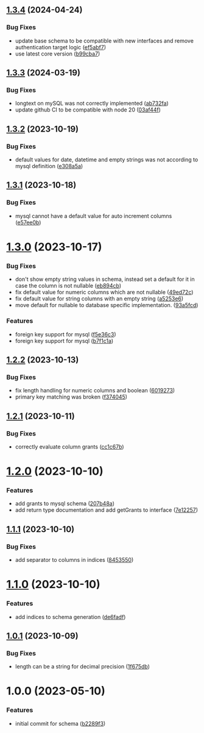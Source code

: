 ## [1.3.4](https://github.com/byteshard/schema/compare/v1.3.3...v1.3.4) (2024-04-24)


### Bug Fixes

* update base schema to be compatible with new interfaces and remove authentication target logic ([ef5abf7](https://github.com/byteshard/schema/commit/ef5abf7eddfee399052f3ce9342f58b9f70802d9))
* use latest core version ([b99cba7](https://github.com/byteshard/schema/commit/b99cba7792f06e46a2bc95ee308a7dc9f232b21a))

## [1.3.3](https://github.com/byteshard/schema/compare/v1.3.2...v1.3.3) (2024-03-19)


### Bug Fixes

* longtext on mySQL was not correctly implemented ([ab732fa](https://github.com/byteshard/schema/commit/ab732fae56f29e1310d375ef0296a37e505b59f3))
* update github CI to be compatible with node 20 ([03af44f](https://github.com/byteshard/schema/commit/03af44f3470e380004f453ad3fcd3f546820df03))

## [1.3.2](https://github.com/byteshard/schema/compare/v1.3.1...v1.3.2) (2023-10-19)


### Bug Fixes

* default values for date, datetime and empty strings was not according to mysql definition ([e308a5a](https://github.com/byteshard/schema/commit/e308a5a6b61f332deb7518b77de6ecc310649dfc))

## [1.3.1](https://github.com/byteshard/schema/compare/v1.3.0...v1.3.1) (2023-10-18)


### Bug Fixes

* mysql cannot have a default value for auto increment columns ([e57ee0b](https://github.com/byteshard/schema/commit/e57ee0b942e915ce80b3876c9398ae8e95ed86fe))

# [1.3.0](https://github.com/byteshard/schema/compare/v1.2.2...v1.3.0) (2023-10-17)


### Bug Fixes

* don't show empty string values in schema, instead set a default for it in case the column is not nullable ([eb894cb](https://github.com/byteshard/schema/commit/eb894cb1a27f3a8ba0c1fd325ff6e6fc045a2936))
* fix default value for numeric columns which are not nullable ([49ed72c](https://github.com/byteshard/schema/commit/49ed72c16123281b43c53c11e6537499cdd513da))
* fix default value for string columns with an empty string ([a5253e6](https://github.com/byteshard/schema/commit/a5253e6c2f1c8ccd9825cfd4cd908a19b865d7fd))
* move default for nullable to database specific implementation. ([93a5fcd](https://github.com/byteshard/schema/commit/93a5fcdbf0a59b859b0ca468b53b5afe11b8e123))


### Features

* foreign key support for mysql ([f5e36c3](https://github.com/byteshard/schema/commit/f5e36c31594e7a385126a14bbd01f56da745be7b))
* foreign key support for mysql ([b7f1c1a](https://github.com/byteshard/schema/commit/b7f1c1a4c17df62e8009c08a9dc9ab1e7bfe57d8))

## [1.2.2](https://github.com/byteshard/schema/compare/v1.2.1...v1.2.2) (2023-10-13)


### Bug Fixes

* fix length handling for numeric columns and boolean ([6019273](https://github.com/byteshard/schema/commit/60192735176c0ebd0a37fce621cf01debbc4dc09))
* primary key matching was broken ([f374045](https://github.com/byteshard/schema/commit/f37404510bbef42786a2fe1778bc5b8eb778faa3))

## [1.2.1](https://github.com/byteshard/schema/compare/v1.2.0...v1.2.1) (2023-10-11)


### Bug Fixes

* correctly evaluate column grants ([cc1c67b](https://github.com/byteshard/schema/commit/cc1c67b8030247b6e1b51005c3258fce06c69a9e))

# [1.2.0](https://github.com/byteshard/schema/compare/v1.1.1...v1.2.0) (2023-10-10)


### Features

* add grants to mysql schema ([207b48a](https://github.com/byteshard/schema/commit/207b48ae42933103a77ea4c14f5f40675e397fb5))
* add return type documentation and add getGrants to interface ([7e12257](https://github.com/byteshard/schema/commit/7e1225774a376a7ba156b2c4e49b51ee91e26c8c))

## [1.1.1](https://github.com/byteshard/schema/compare/v1.1.0...v1.1.1) (2023-10-10)


### Bug Fixes

* add separator to columns in indices ([8453550](https://github.com/byteshard/schema/commit/84535500b3520a0d301f8bb26af3a28937d395c0))

# [1.1.0](https://github.com/byteshard/schema/compare/v1.0.1...v1.1.0) (2023-10-10)


### Features

* add indices to schema generation ([de6fadf](https://github.com/byteshard/schema/commit/de6fadfd1b6e2170e0185d89aa951dced4360caa))

## [1.0.1](https://github.com/byteshard/schema/compare/v1.0.0...v1.0.1) (2023-10-09)


### Bug Fixes

* length can be a string for decimal precision ([1f675db](https://github.com/byteshard/schema/commit/1f675dbe148b061eb282908ec8eb8884a3cb0bc9))

# 1.0.0 (2023-05-10)


### Features

* initial commit for schema ([b2289f3](https://github.com/byteshard/schema/commit/b2289f3949956865e8580a4b7b19d56c440882c0))
